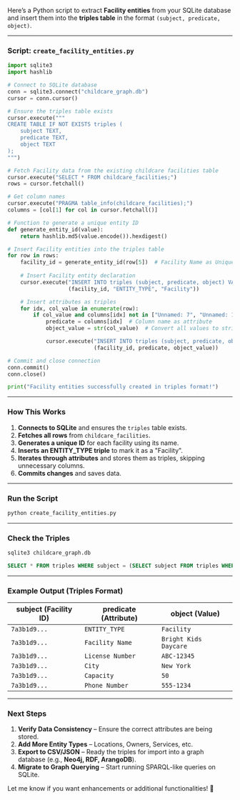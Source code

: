 Here’s a Python script to extract **Facility entities** from your SQLite database and insert them into the **triples table** in the format `(subject, predicate, object)`.

---

### **Script: `create_facility_entities.py`**

```python
import sqlite3
import hashlib

# Connect to SQLite database
conn = sqlite3.connect("childcare_graph.db")
cursor = conn.cursor()

# Ensure the triples table exists
cursor.execute("""
CREATE TABLE IF NOT EXISTS triples (
    subject TEXT,
    predicate TEXT,
    object TEXT
);
""")

# Fetch Facility data from the existing childcare facilities table
cursor.execute("SELECT * FROM childcare_facilities;")
rows = cursor.fetchall()

# Get column names
cursor.execute("PRAGMA table_info(childcare_facilities);")
columns = [col[1] for col in cursor.fetchall()]

# Function to generate a unique entity ID
def generate_entity_id(value):
    return hashlib.md5(value.encode()).hexdigest()

# Insert Facility entities into the triples table
for row in rows:
    facility_id = generate_entity_id(row[5])  # Facility Name as Unique ID
    
    # Insert Facility entity declaration
    cursor.execute("INSERT INTO triples (subject, predicate, object) VALUES (?, ?, ?)", 
                   (facility_id, "ENTITY_TYPE", "Facility"))

    # Insert attributes as triples
    for idx, col_value in enumerate(row):
        if col_value and columns[idx] not in ["Unnamed: 7", "Unnamed: 16", "Unnamed: 28", "Unnamed: 29", "Unnamed: 30", "Unnamed: 34", "Unnamed: 35"]:
            predicate = columns[idx]  # Column name as attribute
            object_value = str(col_value)  # Convert all values to string

            cursor.execute("INSERT INTO triples (subject, predicate, object) VALUES (?, ?, ?)", 
                           (facility_id, predicate, object_value))

# Commit and close connection
conn.commit()
conn.close()

print("Facility entities successfully created in triples format!")
```

---

### **How This Works**

1. **Connects to SQLite** and ensures the `triples` table exists.
2. **Fetches all rows** from `childcare_facilities`.
3. **Generates a unique ID** for each facility using its name.
4. **Inserts an ENTITY_TYPE triple** to mark it as a "Facility".
5. **Iterates through attributes** and stores them as triples, skipping unnecessary columns.
6. **Commits changes** and saves data.

---

### **Run the Script**

```bash
python create_facility_entities.py
```

---

### **Check the Triples**

```bash
sqlite3 childcare_graph.db
```

```sql
SELECT * FROM triples WHERE subject = (SELECT subject FROM triples WHERE predicate = 'ENTITY_TYPE' AND object = 'Facility' LIMIT 1);
```

---

### **Example Output (Triples Format)**

|subject (Facility ID)|predicate (Attribute)|object (Value)|
|---|---|---|
|`7a3b1d9...`|`ENTITY_TYPE`|`Facility`|
|`7a3b1d9...`|`Facility Name`|`Bright Kids Daycare`|
|`7a3b1d9...`|`License Number`|`ABC-12345`|
|`7a3b1d9...`|`City`|`New York`|
|`7a3b1d9...`|`Capacity`|`50`|
|`7a3b1d9...`|`Phone Number`|`555-1234`|

---

### **Next Steps**

1. **Verify Data Consistency** – Ensure the correct attributes are being stored.
2. **Add More Entity Types** – Locations, Owners, Services, etc.
3. **Export to CSV/JSON** – Ready the triples for import into a graph database (e.g., **Neo4j, RDF, ArangoDB**).
4. **Migrate to Graph Querying** – Start running SPARQL-like queries on SQLite.

Let me know if you want enhancements or additional functionalities! 🚀